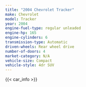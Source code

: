 ```yaml
---
title: "2004 Chevrolet Tracker"
make: Chevrolet
model: Tracker
year: 2004
engine-fuel-type: regular unleaded
engine-hp: 165
engine-cylinders: 6
transmission-type: Automatic
driven-wheels: Rear wheel drive
number-of-doors: 4
market-category: N/A
vehicle-size: Compact
vehicle-style: 4dr SUV
---
```


{{< car_info >}}
